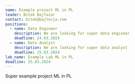 ```yaml
---
name: Example project ML in PL
leader: Bitek Bajtazar
contact: bitek@bajtocja.com
positions:
  - name: Data Engineer
    description: We are looking for super data engineer
    deadline: 24.03.2024
  - name: Data Analyst
    description: We are looking for super data analyst
    deadline: 25.03.2024
lab_name: Example Lab ML in PL
deadline: 25.03.2024
---
```


Super example project ML in PL